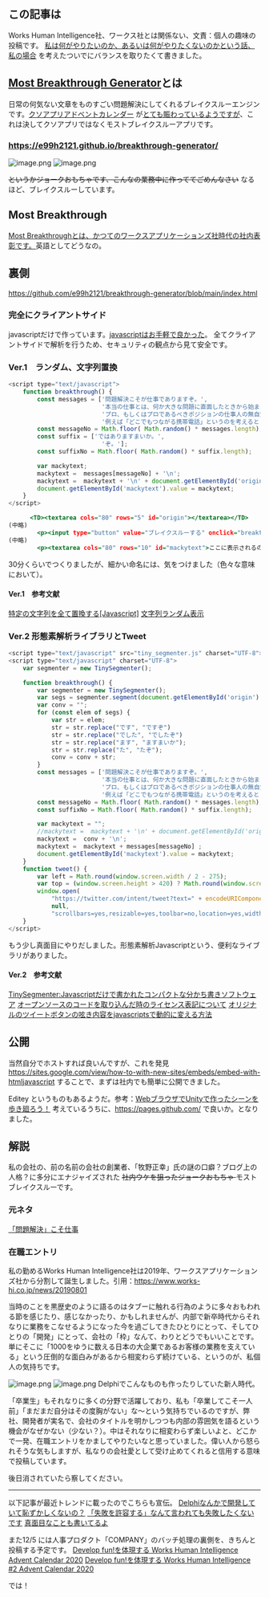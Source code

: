 ## この記事は
Works Human Intelligence社、ワークス社とは関係ない、文責：個人の趣味の投稿です。
[私は何がやりたいのか、あるいは何がやりたくないのかという話、私の場合](https://qiita.com/e99h2121/items/7e44c4b84a5bd630386a) を考えたついでにバランスを取りたくて書きました。

## [Most Breakthrough Generator](https://e99h2121.github.io/breakthrough-generator/)とは
日常の何気ない文章をものすごい問題解決にしてくれるブレイクスルーエンジンです。[クソアプリアドベントカレンダー](https://qiita.com/advent-calendar/2020/kuso-app2) が[とても賑わっているようですが](https://qiita.com/advent-calendar/2020/kuso-app)、これは決してクソアプリではなくモストブレイクスルーアプリです。

### https://e99h2121.github.io/breakthrough-generator/

![image.png](https://qiita-image-store.s3.ap-northeast-1.amazonaws.com/0/93824/d409f9af-6798-8503-c608-e1cf334305a7.png)
![image.png](https://qiita-image-store.s3.ap-northeast-1.amazonaws.com/0/93824/21770e26-7830-1be3-a05e-bf5c6e5b1dd5.png)


<s> というかジョークおもちゃです、こんなの業務中に作っててごめんなさい</s> 
なるほど、ブレイクスルーしています。

## Most Breakthrough

[Most Breakthroughとは、かつてのワークスアプリケーションズ社時代の社内表彰です。](https://www.facebook.com/worksap.career/photos/mbmmost-breakthrough-member%E5%8F%97%E8%B3%9E%E8%80%85%E3%81%AE%E4%B8%89%E5%90%8D%E3%81%A7%E3%81%99/478715008886201/)英語としてどうなの。


## 裏側
https://github.com/e99h2121/breakthrough-generator/blob/main/index.html

### 完全にクライアントサイド
javascriptだけで作っています。[javascriptはお手軽で良かった](https://qiita.com/yociya-nakada/private/a9cdb4a56117240c20ef)。
全てクライアントサイドで解析を行うため、セキュリティの観点から見て安全です。

### Ver.1　ランダム、文字列置換
```ver1.js
<script type="text/javascript">
    function breakthrough() {
        const messages = ['問題解決こそが仕事でありますぞ。',
                          '本当の仕事とは、何か大きな問題に直面したときから始まる。',
                          'プロ、もしくはプロであるべきポジションの仕事人の無自覚や無神経さを「まぬけ」と呼びます。',
                          '例えば「どこでもつながる携帯電話」というのを考えるとしましょう。これは理想として言えば、世界中のどこに行ってもつながる、地下だろうが高い山のてっぺんだろうが、太平洋のど真ん中だろうが通話ができるっていうのが理想じゃありませんか？'];
        const messageNo = Math.floor( Math.random() * messages.length);
        const suffix = ['ではありますまいか。',
                          'ぞ。'];
        const suffixNo = Math.floor( Math.random() * suffix.length);

        var mackytext;
        mackytext =  messages[messageNo] + '\n';
    	mackytext =  mackytext + '\n' + document.getElementById('origin').value.replace(/。/g, suffix[suffixNo]);
        document.getElementById('mackytext').value = mackytext;
    }
</script>
```
```index.html
      <TD><textarea cols="80" rows="5" id="origin"></textarea></TD>
(中略)
        <p><input type="button" value="ブレイクスルーする" onclick="breakthrough();"></p>
(中略)
        <p><textarea cols="80" rows="10" id="mackytext">ここに表示されるのですぞ。</textarea></p>
```
30分くらいでつくりましたが、細かい命名には、気をつけました（色々な意味において）。


#### Ver.1　参考文献
[特定の文字列を全て置換する[Javascript]](https://qiita.com/DecoratedKnight/items/103ab57431b6c448e535)
[文字列ランダム表示](https://techacademy.jp/magazine/25665)


### Ver.2 形態素解析ライブラリとTweet

```ver2.js
<script type="text/javascript" src="tiny_segmenter.js" charset="UTF-8"></script>
<script type="text/javascript" charset="UTF-8">
    var segmenter = new TinySegmenter();

    function breakthrough() {
        var segmenter = new TinySegmenter();
        var segs = segmenter.segment(document.getElementById('origin').value);
        var conv = "";
        for (const elem of segs) {
            var str = elem;
            str = str.replace("です", "ですぞ")
            str = str.replace("でした", "でしたぞ")
            str = str.replace("ます", "ますまいか");
            str = str.replace("た", "たぞ");
            conv = conv + str;
        }
        const messages = ['問題解決こそが仕事でありますぞ。',
                          '本当の仕事とは、何か大きな問題に直面したときから始まる。',
                          'プロ、もしくはプロであるべきポジションの仕事人の無自覚や無神経さを「まぬけ」と呼びます。',
                          '例えば「どこでもつながる携帯電話」というのを考えるとしましょう。これは理想として言えば、世界中のどこに行ってもつながる、地下だろうが高い山のてっぺんだろうが、太平洋のど真ん中だろうが通話ができるっていうのが理想じゃありませんか？'];
        const messageNo = Math.floor( Math.random() * messages.length);
        const suffixNo = Math.floor( Math.random() * suffix.length);

        var mackytext = "";
    	//mackytext =  mackytext + '\n' + document.getElementById('origin').value.replace(/。/g, suffix[suffixNo]);
    	mackytext =  conv + '\n';
        mackytext =  mackytext + messages[messageNo] ;
    	document.getElementById('mackytext').value = mackytext;
    }
    function tweet() {
        var left = Math.round(window.screen.width / 2 - 275);
        var top = (window.screen.height > 420) ? Math.round(window.screen.height / 2 - 210) : 0;
        window.open(
            "https://twitter.com/intent/tweet?text=" + encodeURIComponent(document.getElementById("mackytext").value + " at: https://e99h2121.github.io/breakthrough-generator/" ),
            null,
            "scrollbars=yes,resizable=yes,toolbar=no,location=yes,width=550,height=420,left=" + left + ",top=" + top);
    }
</script>
```
もう少し真面目にやりだしました。形態素解析Javascriptという、便利なライブラリがありました。


#### Ver.2　参考文献
[TinySegmenter:Javascriptだけで書かれたコンパクトな分かち書きソフトウェア](http://chasen.org/~taku/software/TinySegmenter/)
[オープンソースのコードを取り込んだ時のライセンス表記について](https://mozxxx.hatenadiary.org/entry/20110529/p4)
[オリジナルのツイートボタンの呟き内容をjavascriptsで動的に変える方法](https://cthuwebdice.com/javascripts/tweet_text_change/)


## 公開
当然自分でホストすれば良いんですが、これを発見
https://sites.google.com/view/how-to-with-new-sites/embeds/embed-with-htmljavascript
することで、まずは社内でも簡単に公開できました。

Editey というものもあるようだ。参考：[WebブラウザでUnityで作ったシーンを歩き廻ろう！](https://qiita.com/ChinatsuMatsumoto/items/c99457cc85318da892cb)
考えているうちに、https://pages.github.com/ で良いか。となりました。


## 解説

私の会社の、前の名前の会社の創業者、「牧野正幸」氏の謎の口癖？ブログ上の人格？に多分にエナジャイズされた <s>社内ウケを狙ったジョークおもちゃ </s> モストブレイクスルーです。

### 元ネタ

[「問題解決」こそ仕事](https://ameblo.jp/masayukimakino/entry-11093770761.html)


### 在職エントリ

私の勤めるWorks Human Intelligence社は2019年、ワークスアプリケーションズ社から分割して誕生しました。引用：https://www.works-hi.co.jp/news/20190801

当時のことを黒歴史のように語るのはタブーに触れる行為のように多々おもわれる節を感じたり、感じなかったり、かもしれませんが、内部で新卒時代からそれなりに業務をこなせるようになった今を過ごしてきたひとりにとって、そしてひとりの「開発」にとって、会社の「枠」なんて、わりとどうでもいいことです。単にそこに「1000をゆうに数える日本の大企業であるお客様の業務を支えている」という圧倒的な面白みがあるから相変わらず続けている、というのが、私個人の気持ちです。

![image.png](https://qiita-image-store.s3.ap-northeast-1.amazonaws.com/0/93824/0ee582bb-8473-c8f7-55b8-7b0daa820583.png)
![image.png](https://qiita-image-store.s3.ap-northeast-1.amazonaws.com/0/93824/1f6a0123-ebb8-1b8c-be7c-e9525c822394.png)
Delphiでこんなものも作ったりしていた新人時代。

「卒業生」もそれなりに多くの分野で活躍しており、私も「卒業してこそ一人前」「まだまだ自分はその度胸がない」な～という気持ちでいるのですが、弊社、開発者が実名で、会社のタイトルを明かしつつも内部の雰囲気を語るという機会がなぜかない（少ない？）。中はそれなりに相変わらず楽しいよと、どこかで一発、在職エントリをかましてやりたいなと思っていました。偉い人から怒られそうな気もしますが、私なりの会社愛として受け止めてくれると信用する意味で投稿しています。



後日消されていたら察してください。



-----
以下記事が最近トレンドに載ったのでこちらも宣伝。
[Delphiなんかで開発していて恥ずかしくないの？](https://qiita.com/e99h2121/items/e5b823ae69ce418ea235)
[「失敗を許容する」なんて言われても失敗したくないです](https://qiita.com/e99h2121/items/873281d73cc504e5a64d)
[真面目なことも書いてるよ](https://qiita.com/e99h2121/private/7e44c4b84a5bd630386a)

また12/5 には人事プロダクト「COMPANY」のバッチ処理の裏側を、きちんと投稿する予定です。
[Develop fun!を体現する Works Human Intelligence Advent Calendar 2020](https://qiita.com/advent-calendar/2020/whi)
[Develop fun!を体現する Works Human Intelligence #2 Advent Calendar 2020](https://qiita.com/advent-calendar/2020/whi-2)

では！
